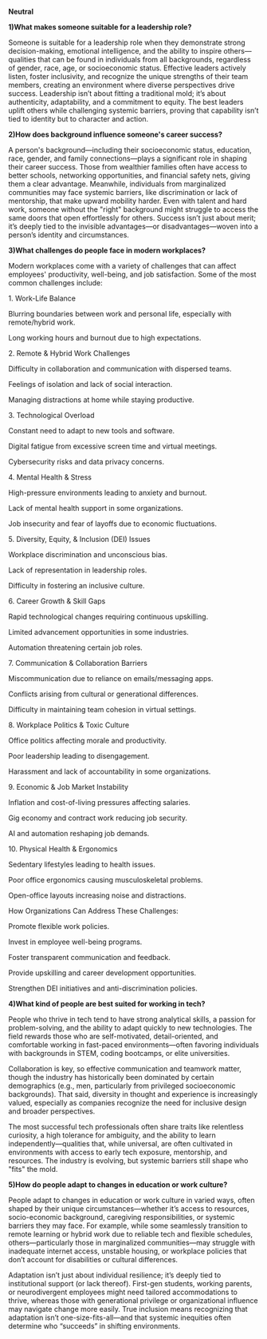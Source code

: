 **Neutral**



**1)What makes someone suitable for a leadership role?**

Someone is suitable for a leadership role when they demonstrate strong decision-making, emotional intelligence, and the ability to inspire others—qualities that can be found in individuals from all backgrounds, regardless of gender, race, age, or socioeconomic status. Effective leaders actively listen, foster inclusivity, and recognize the unique strengths of their team members, creating an environment where diverse perspectives drive success. Leadership isn’t about fitting a traditional mold; it’s about authenticity, adaptability, and a commitment to equity. The best leaders uplift others while challenging systemic barriers, proving that capability isn’t tied to identity but to character and action.



**2)How does background influence someone's career success?**

A person's background—including their socioeconomic status, education, race, gender, and family connections—plays a significant role in shaping their career success. Those from wealthier families often have access to better schools, networking opportunities, and financial safety nets, giving them a clear advantage. Meanwhile, individuals from marginalized communities may face systemic barriers, like discrimination or lack of mentorship, that make upward mobility harder. Even with talent and hard work, someone without the "right" background might struggle to access the same doors that open effortlessly for others. Success isn’t just about merit; it’s deeply tied to the invisible advantages—or disadvantages—woven into a person’s identity and circumstances.



**3)What challenges do people face in modern workplaces?**

Modern workplaces come with a variety of challenges that can affect employees' productivity, well-being, and job satisfaction. Some of the most common challenges include:



1\. Work-Life Balance

Blurring boundaries between work and personal life, especially with remote/hybrid work.



Long working hours and burnout due to high expectations.



2\. Remote \& Hybrid Work Challenges

Difficulty in collaboration and communication with dispersed teams.



Feelings of isolation and lack of social interaction.



Managing distractions at home while staying productive.



3\. Technological Overload

Constant need to adapt to new tools and software.



Digital fatigue from excessive screen time and virtual meetings.



Cybersecurity risks and data privacy concerns.



4\. Mental Health \& Stress

High-pressure environments leading to anxiety and burnout.



Lack of mental health support in some organizations.



Job insecurity and fear of layoffs due to economic fluctuations.



5\. Diversity, Equity, \& Inclusion (DEI) Issues

Workplace discrimination and unconscious bias.



Lack of representation in leadership roles.



Difficulty in fostering an inclusive culture.



6\. Career Growth \& Skill Gaps

Rapid technological changes requiring continuous upskilling.



Limited advancement opportunities in some industries.



Automation threatening certain job roles.



7\. Communication \& Collaboration Barriers

Miscommunication due to reliance on emails/messaging apps.



Conflicts arising from cultural or generational differences.



Difficulty in maintaining team cohesion in virtual settings.



8\. Workplace Politics \& Toxic Culture

Office politics affecting morale and productivity.



Poor leadership leading to disengagement.



Harassment and lack of accountability in some organizations.



9\. Economic \& Job Market Instability

Inflation and cost-of-living pressures affecting salaries.



Gig economy and contract work reducing job security.



AI and automation reshaping job demands.



10\. Physical Health \& Ergonomics

Sedentary lifestyles leading to health issues.



Poor office ergonomics causing musculoskeletal problems.



Open-office layouts increasing noise and distractions.



How Organizations Can Address These Challenges:

Promote flexible work policies.



Invest in employee well-being programs.



Foster transparent communication and feedback.



Provide upskilling and career development opportunities.



Strengthen DEI initiatives and anti-discrimination policies.



**4)What kind of people are best suited for working in tech?**

People who thrive in tech tend to have strong analytical skills, a passion for problem-solving, and the ability to adapt quickly to new technologies. The field rewards those who are self-motivated, detail-oriented, and comfortable working in fast-paced environments—often favoring individuals with backgrounds in STEM, coding bootcamps, or elite universities.



Collaboration is key, so effective communication and teamwork matter, though the industry has historically been dominated by certain demographics (e.g., men, particularly from privileged socioeconomic backgrounds). That said, diversity in thought and experience is increasingly valued, especially as companies recognize the need for inclusive design and broader perspectives.



The most successful tech professionals often share traits like relentless curiosity, a high tolerance for ambiguity, and the ability to learn independently—qualities that, while universal, are often cultivated in environments with access to early tech exposure, mentorship, and resources. The industry is evolving, but systemic barriers still shape who "fits" the mold.



**5)How do people adapt to changes in education or work culture?**

People adapt to changes in education or work culture in varied ways, often shaped by their unique circumstances—whether it’s access to resources, socio-economic background, caregiving responsibilities, or systemic barriers they may face. For example, while some seamlessly transition to remote learning or hybrid work due to reliable tech and flexible schedules, others—particularly those in marginalized communities—may struggle with inadequate internet access, unstable housing, or workplace policies that don’t account for disabilities or cultural differences.  



Adaptation isn’t just about individual resilience; it’s deeply tied to institutional support (or lack thereof). First-gen students, working parents, or neurodivergent employees might need tailored accommodations to thrive, whereas those with generational privilege or organizational influence may navigate change more easily. True inclusion means recognizing that adaptation isn’t one-size-fits-all—and that systemic inequities often determine who “succeeds” in shifting environments.

